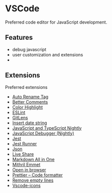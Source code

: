 # VSCode

Preferred code editor for JavaScript development.

## Features

- debug javascript
- user customization and extensions
- 

## Extensions

Preferred extensions

- [Auto Rename Tag](https://marketplace.visualstudio.com/items?itemName=formulahendry.auto-rename-tag)
- [Better Comments](https://marketplace.visualstudio.com/items?itemName=aaron-bond.better-comments )
- [Color Highlight](https://marketplace.visualstudio.com/items?itemName=naumovs.color-highlight)
- [ESLint](https://marketplace.visualstudio.com/items?itemName=dbaeumer.vscode-eslint)
- [GitLens](https://marketplace.visualstudio.com/items?itemName=eamodio.gitlens)
- [Insert date string](https://marketplace.visualstudio.com/items?itemName=jsynowiec.vscode-insertdatestring)
- [JavaScript and TypeScript Nightly](https://marketplace.visualstudio.com/items?itemName=ms-vscode.vscode-typescript-next )
- [JavaScript Debugger (Nightly)](https://marketplace.visualstudio.com/items?itemName=ms-vscode.js-debug-nightly )
- [Jest](https://marketplace.visualstudio.com/items?itemName=Orta.vscode-jest )
- [Jest Runner](https://marketplace.visualstudio.com/items?itemName=firsttris.vscode-jest-runner )
- [Json](https://marketplace.visualstudio.com/items?itemName=ZainChen.json )
- [Live Share](https://marketplace.visualstudio.com/items?itemName=MS-vsliveshare.vsliveshare )
- [Markdown All in One](https://marketplace.visualstudio.com/items?itemName=yzhang.markdown-all-in-one )
- [Mithril Emmet](https://marketplace.visualstudio.com/items?itemName=FallenMax.mithril-emmet)
- [Open in browser](https://marketplace.visualstudio.com/items?itemName=techer.open-in-browser)
- [Prettier – Code formatter](https://marketplace.visualstudio.com/items?itemName=esbenp.prettier-vscode)
- [Remove empty lines](https://marketplace.visualstudio.com/items?itemName=usernamehw.remove-empty-lines)
- [Vscode-icons](https://marketplace.visualstudio.com/items?itemName=vscode-icons-team.vscode-icons)
